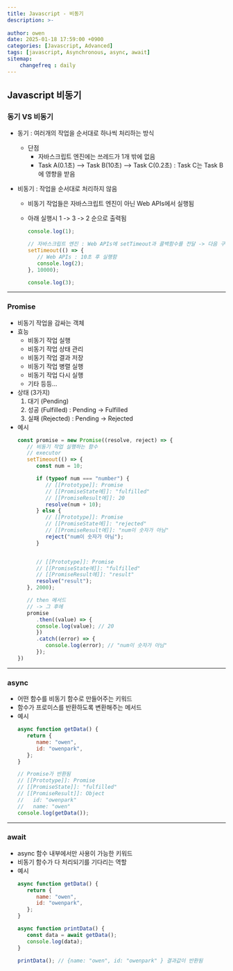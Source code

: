 ```yaml
---
title: Javascript - 비동기
description: >-
  
author: owen
date: 2025-01-18 17:59:00 +0900
categories: [Javascript, Advanced]
tags: [javascript, Asynchronous, async, await]
sitemap: 
    changefreq : daily
---
```


## Javascript 비동기
### 동기 VS 비동기
- 동기 : 여러개의 작업을 순서대로 하나씩 처리하는 방식
  - 단점
    - 자바스크립트 엔진에는 쓰레드가 1개 밖에 없음
    - Task A(0.1초) --> Task B(10초) --> Task C(0.2초) : Task C는 Task B에 영향을 받음

- 비동기 : 작업을 순서대로 처리하지 않음
  - 비동기 작업들은 자바스크립트 엔진이 아닌 Web APIs에서 실행됨
  - 아래 실행시 1 -> 3 -> 2 순으로 출력됨

      ```javascript
      console.log(1);

      // 자바스크립트 엔진 : Web APIs에 setTimeout과 콜백함수를 전달 -> 다음 구문(console.log(3)) 실행
      setTimeout(() => {
         // Web APIs : 10초 후 실행함
         console.log(2);
      }, 10000);

      console.log(3);
      ```

---

### Promise
- 비동기 작업을 감싸는 객체
- 효능
  - 비동기 작업 실행
  - 비동기 작업 상태 관리
  - 비동기 작업 결과 저장
  - 비동기 작업 병렬 실행
  - 비동기 작업 다시 실행
  - 기타 등등...
- 상태 (3가지)
  1. 대기 (Pending)
  2. 성공 (Fulfilled) : Pending -> Fulfilled
  3. 실패 (Rejected) : Pending -> Rejected
- 예시
   ```javascript
   const promise = new Promise((resolve, reject) => {
      // 비동기 작업 실행하는 함수
      // executor
      setTimeout(() => {
         const num = 10;

         if (typeof num === "number") {
            // [[Prototype]]: Promise
            // [[PromiseState에]]: "fulfilled"
            // [[PromiseResult에]]: 20
            resolve(num + 10); 
         } else {
            // [[Prototype]]: Promise
            // [[PromiseState에]]: "rejected"
            // [[PromiseResult에]]: "num이 숫자가 아님"
            reject("num이 숫자가 아님");
         }


         // [[Prototype]]: Promise
         // [[PromiseState에]]: "fulfilled"
         // [[PromiseResult에]]: "result"
         resolve("result"); 
      }, 2000);

      // then 메서드
      // -> 그 후에
      promise
         .then((value) => {
         console.log(value); // 20
         })
         .catch((error) => {
            console.log(error); // "num이 숫자가 아님"
         });
   })
   ```

---

### async
- 어떤 함수를 비동기 함수로 만들어주는 키워드
- 함수가 프로미스를 반환하도록 변환해주는 메서드
- 예시
   ```javascript
   async function getData() {
      return {
         name: "owen",
         id: "owenpark",
      };
   }

   // Promise가 반환됨
   // [[Prototype]]: Promise
   // [[PromiseState]]: "fulfilled"
   // [[PromiseResult]]: Object
   //   id: "owenpark"
   //   name: "owen"
   console.log(getData());
   ```

---

### await
- async 함수 내부에서만 사용이 가능한 키워드
- 비동기 함수가 다 처리되기를 기다리는 역할
- 예시
   ```javascript
   async function getData() {
      return {
         name: "owen",
         id: "owenpark",
      };
   }

   async function printData() {
      const data = await getData();
      console.log(data);
   }

   printData(); // {name: "owen", id: "owenpark" } 결과값이 반환됨
   ```